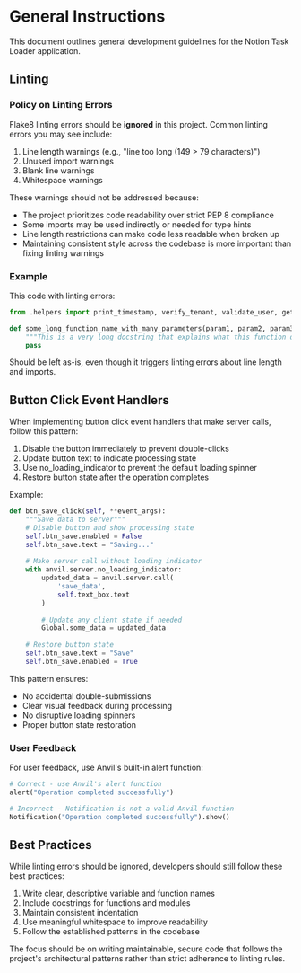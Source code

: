 # General Instructions

This document outlines general development guidelines for the Notion Task Loader application.

## Linting

### Policy on Linting Errors

Flake8 linting errors should be **ignored** in this project. Common linting errors you may see include:

1. Line length warnings (e.g., "line too long (149 > 79 characters)")
2. Unused import warnings
3. Blank line warnings
4. Whitespace warnings

These warnings should not be addressed because:
- The project prioritizes code readability over strict PEP 8 compliance
- Some imports may be used indirectly or needed for type hints
- Line length restrictions can make code less readable when broken up
- Maintaining consistent style across the codebase is more important than fixing linting warnings

### Example

This code with linting errors:
```python
from .helpers import print_timestamp, verify_tenant, validate_user, get_usertenant, get_users_with_permission, populate_roles, usertenant_row_to_dict

def some_long_function_name_with_many_parameters(param1, param2, param3, param4, param5, param6):
    """This is a very long docstring that explains what this function does in great detail."""
    pass
```

Should be left as-is, even though it triggers linting errors about line length and imports.

## Button Click Event Handlers

When implementing button click event handlers that make server calls, follow this pattern:

1. Disable the button immediately to prevent double-clicks
2. Update button text to indicate processing state
3. Use no_loading_indicator to prevent the default loading spinner
4. Restore button state after the operation completes

Example:
```python
def btn_save_click(self, **event_args):
    """Save data to server"""
    # Disable button and show processing state
    self.btn_save.enabled = False
    self.btn_save.text = "Saving..."
    
    # Make server call without loading indicator
    with anvil.server.no_loading_indicator:
        updated_data = anvil.server.call(
            'save_data',
            self.text_box.text
        )
        
        # Update any client state if needed
        Global.some_data = updated_data
        
    # Restore button state
    self.btn_save.text = "Save"
    self.btn_save.enabled = True
```

This pattern ensures:
- No accidental double-submissions
- Clear visual feedback during processing
- No disruptive loading spinners
- Proper button state restoration

### User Feedback

For user feedback, use Anvil's built-in alert function:
```python
# Correct - use Anvil's alert function
alert("Operation completed successfully")

# Incorrect - Notification is not a valid Anvil function
Notification("Operation completed successfully").show()
```

## Best Practices

While linting errors should be ignored, developers should still follow these best practices:

1. Write clear, descriptive variable and function names
2. Include docstrings for functions and modules
3. Maintain consistent indentation
4. Use meaningful whitespace to improve readability
5. Follow the established patterns in the codebase

The focus should be on writing maintainable, secure code that follows the project's architectural patterns rather than strict adherence to linting rules.
